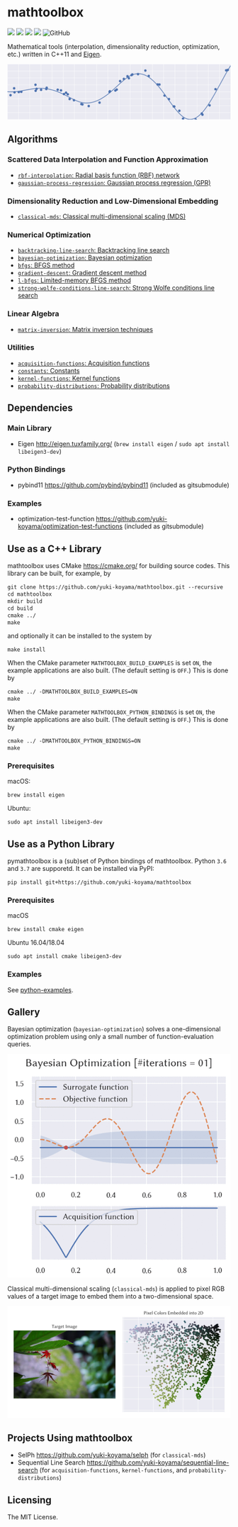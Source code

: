 # mathtoolbox

![](https://github.com/yuki-koyama/mathtoolbox/workflows/macOS/badge.svg)
![](https://github.com/yuki-koyama/mathtoolbox/workflows/Ubuntu/badge.svg)
![](https://github.com/yuki-koyama/mathtoolbox/workflows/macOS-python/badge.svg)
![](https://github.com/yuki-koyama/mathtoolbox/workflows/Ubuntu-python/badge.svg)
![GitHub](https://img.shields.io/github/license/yuki-koyama/mathtoolbox)

Mathematical tools (interpolation, dimensionality reduction, optimization, etc.) written in C++11 and [Eigen](http://eigen.tuxfamily.org/).

![](./header.png)

## Algorithms

### Scattered Data Interpolation and Function Approximation

- [`rbf-interpolation`: Radial basis function (RBF) network](https://yuki-koyama.github.io/mathtoolbox/rbf-interpolation/)
- [`gaussian-process-regression`: Gaussian process regression (GPR)](https://yuki-koyama.github.io/mathtoolbox/gaussian-process-regression/)

### Dimensionality Reduction and Low-Dimensional Embedding

- [`classical-mds`: Classical multi-dimensional scaling (MDS)](https://yuki-koyama.github.io/mathtoolbox/classical-mds/)

### Numerical Optimization

- [`backtracking-line-search`: Backtracking line search](https://yuki-koyama.github.io/mathtoolbox/backtracking-line-search/)
- [`bayesian-optimization`: Bayesian optimization](https://yuki-koyama.github.io/mathtoolbox/bayesian-optimization/)
- [`bfgs`: BFGS method](https://yuki-koyama.github.io/mathtoolbox/bfgs/)
- [`gradient-descent`: Gradient descent method](https://yuki-koyama.github.io/mathtoolbox/gradient-descent/)
- [`l-bfgs`: Limited-memory BFGS method](https://yuki-koyama.github.io/mathtoolbox/l-bfgs/)
- [`strong-wolfe-conditions-line-search`: Strong Wolfe conditions line search](https://yuki-koyama.github.io/mathtoolbox/strong-wolfe-conditions-line-search/)

### Linear Algebra

- [`matrix-inversion`: Matrix inversion techniques](https://yuki-koyama.github.io/mathtoolbox/matrix-inversion/)

### Utilities

- [`acquisition-functions`: Acquisition functions](https://yuki-koyama.github.io/mathtoolbox/acquisition-functions/)
- [`constants`: Constants](https://yuki-koyama.github.io/mathtoolbox/constants/)
- [`kernel-functions`: Kernel functions](https://yuki-koyama.github.io/mathtoolbox/kernel-functions/)
- [`probability-distributions`: Probability distributions](https://yuki-koyama.github.io/mathtoolbox/probability-distributions/)

## Dependencies

### Main Library

- Eigen <http://eigen.tuxfamily.org/> (`brew install eigen` / `sudo apt install libeigen3-dev`)

### Python Bindings

- pybind11 <https://github.com/pybind/pybind11> (included as gitsubmodule)

### Examples

- optimization-test-function <https://github.com/yuki-koyama/optimization-test-functions> (included as gitsubmodule)

## Use as a C++ Library

mathtoolbox uses CMake <https://cmake.org/> for building source codes. This library can be built, for example, by
```
git clone https://github.com/yuki-koyama/mathtoolbox.git --recursive
cd mathtoolbox
mkdir build
cd build
cmake ../
make
```
and optionally it can be installed to the system by
```
make install
```

When the CMake parameter `MATHTOOLBOX_BUILD_EXAMPLES` is set `ON`, the example applications are also built. (The default setting is `OFF`.) This is done by
```
cmake ../ -DMATHTOOLBOX_BUILD_EXAMPLES=ON
make
```

When the CMake parameter `MATHTOOLBOX_PYTHON_BINDINGS` is set `ON`, the example applications are also built. (The default setting is `OFF`.) This is done by
```
cmake ../ -DMATHTOOLBOX_PYTHON_BINDINGS=ON
make
```

### Prerequisites

macOS:
```
brew install eigen
```

Ubuntu:
```
sudo apt install libeigen3-dev
```

## Use as a Python Library

pymathtoolbox is a (sub)set of Python bindings of mathtoolbox. Python `3.6` and `3.7` are supporetd. It can be installed via PyPI:
```
pip install git+https://github.com/yuki-koyama/mathtoolbox
```

### Prerequisites

macOS
```
brew install cmake eigen
```

Ubuntu 16.04/18.04
```
sudo apt install cmake libeigen3-dev
```

### Examples

See [python-examples](https://github.com/yuki-koyama/mathtoolbox/tree/master/python-examples).

## Gallery

Bayesian optimization (`bayesian-optimization`) solves a one-dimensional optimization problem using only a small number of function-evaluation queries.

![](./bayesian-optimization/1d.gif)

Classical multi-dimensional scaling (`classical-mds`) is applied to pixel RGB values of a target image to embed them into a two-dimensional space.

![](./classical-mds/classical-mds-image-out.jpg)

## Projects Using mathtoolbox

- SelPh <https://github.com/yuki-koyama/selph> (for `classical-mds`)
- Sequential Line Search <https://github.com/yuki-koyama/sequential-line-search> (for `acquisition-functions`, `kernel-functions`, and `probability-distributions`)

## Licensing

The MIT License.
